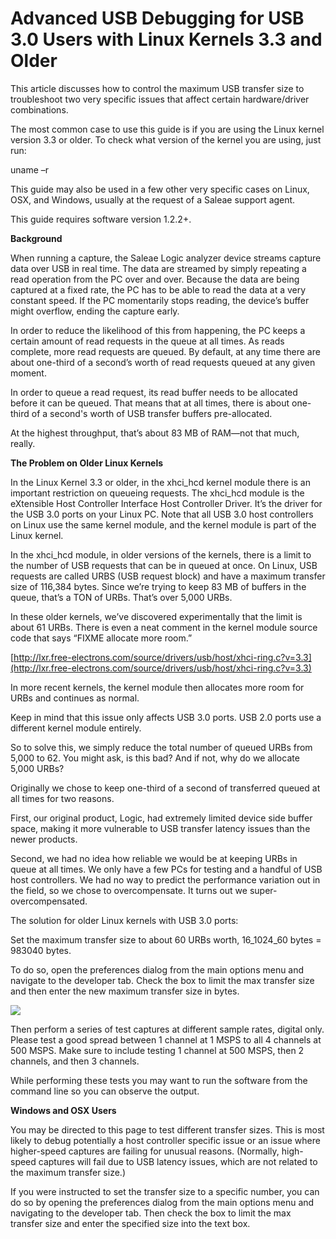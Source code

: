 # Advanced USB Debugging for USB 3.0 Users with Linux Kernels 3.3 and Older

This article discusses how to control the maximum USB transfer size to troubleshoot two very specific issues that affect certain hardware/driver combinations.

The most common case to use this guide is if you are using the Linux kernel version 3.3 or older. To check what version of the kernel you are using, just run:

uname –r

This guide may also be used in a few other very specific cases on Linux, OSX, and Windows, usually at the request of a Saleae support agent.

This guide requires software version 1.2.2+.

**Background**

When running a capture, the Saleae Logic analyzer device streams capture data over USB in real time. The data are streamed by simply repeating a read operation from the PC over and over. Because the data are being captured at a fixed rate, the PC has to be able to read the data at a very constant speed. If the PC momentarily stops reading, the device’s buffer might overflow, ending the capture early.

In order to reduce the likelihood of this from happening, the PC keeps a certain amount of read requests in the queue at all times. As reads complete, more read requests are queued. By default, at any time there are about one-third of a second’s worth of read requests queued at any given moment.

In order to queue a read request, its read buffer needs to be allocated before it can be queued. That means that at all times, there is about one-third of a second's worth of USB transfer buffers pre-allocated.

At the highest throughput, that’s about 83 MB of RAM—not that much, really.

**The Problem on Older Linux Kernels**

In the Linux Kernel 3.3 or older, in the xhci\_hcd kernel module there is an important restriction on queueing requests. The xhci\_hcd module is the eXtensible Host Controller Interface Host Controller Driver. It’s the driver for the USB 3.0 ports on your Linux PC. Note that all USB 3.0 host controllers on Linux use the same kernel module, and the kernel module is part of the Linux kernel.

In the xhci\_hcd module, in older versions of the kernels, there is a limit to the number of USB requests that can be in queued at once. On Linux, USB requests are called URBS (USB request block) and have a maximum transfer size of 116,384 bytes. Since we’re trying to keep 83 MB of buffers in the queue, that’s a TON of URBs. That’s over 5,000 URBs.

In these older kernels, we’ve discovered experimentally that the limit is about 61 URBs. There is even a neat comment in the kernel module source code that says “FIXME allocate more room.”

[http://lxr.free-electrons.com/source/drivers/usb/host/xhci-ring.c?v=3.3](http://lxr.free-electrons.com/source/drivers/usb/host/xhci-ring.c?v=3.3)

In more recent kernels, the kernel module then allocates more room for URBs and continues as normal.

Keep in mind that this issue only affects USB 3.0 ports. USB 2.0 ports use a different kernel module entirely.

So to solve this, we simply reduce the total number of queued URBs from 5,000 to 62. You might ask, is this bad? And if not, why do we allocate 5,000 URBs?

Originally we chose to keep one-third of a second of transferred queued at all times for two reasons.

First, our original product, Logic, had extremely limited device side buffer space, making it more vulnerable to USB transfer latency issues than the newer products.

Second, we had no idea how reliable we would be at keeping URBs in queue at all times. We only have a few PCs for testing and a handful of USB host controllers. We had no way to predict the performance variation out in the field, so we chose to overcompensate. It turns out we super-overcompensated.

The solution for older Linux kernels with USB 3.0 ports:

Set the maximum transfer size to about 60 URBs worth, 16_1024_60 bytes = 983040 bytes.

To do so, open the preferences dialog from the main options menu and navigate to the developer tab. Check the box to limit the max transfer size and then enter the new maximum transfer size in bytes.

![](https://trello-attachments.s3.amazonaws.com/57215db1061255edf9ba9040/419x547/43b217a308a7ad1926a29e686a24562d/set\_transfer\_size.PNG)

Then perform a series of test captures at different sample rates, digital only. Please test a good spread between 1 channel at 1 MSPS to all 4 channels at 500 MSPS. Make sure to include testing 1 channel at 500 MSPS, then 2 channels, and then 3 channels.

While performing these tests you may want to run the software from the command line so you can observe the output.

**Windows and OSX Users**

You may be directed to this page to test different transfer sizes. This is most likely to debug potentially a host controller specific issue or an issue where higher-speed captures are failing for unusual reasons. (Normally, high-speed captures will fail due to USB latency issues, which are not related to the maximum transfer size.)

If you were instructed to set the transfer size to a specific number, you can do so by opening the preferences dialog from the main options menu and navigating to the developer tab. Then check the box to limit the max transfer size and enter the specified size into the text box.
